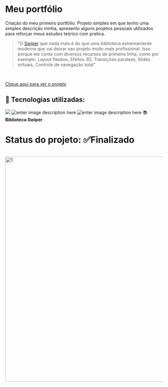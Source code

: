 # Meu portfólio

Criação do meu primeiro portfólio. Projeto simples em que tenho uma simples descrição minha, apresento alguns projetos pessoais utilizados para reforçar meus estudos teórico com pratica. 

> "O  [Swiper](https://swiperjs.com/)  que nada mais é do que uma biblioteca extremamente moderna que vai deixar seu projeto muito mais profissional.
> Isso porque ele conta com diversos recursos de primeira linha, como por exemplo: Layout flexbox, Efeitos 3D, Transições paralaxe, Slides virtuais, Controle de navegação total"
<br>

[Clique aqui para ver o projeto](https://mariameir.github.io/meuportfolio/)
## 🚀 Tecnologias utilizadas:


![](https://img.shields.io/badge/JavaScript-323330?style=for-the-badge&logo=javascript&logoColor=F7DF1E)
![enter image description here](https://img.shields.io/badge/HTML5-E34F26?style=for-the-badge&logo=html5&logoColor=white)
![enter image description here](https://img.shields.io/badge/CSS3-1572B6?style=for-the-badge&logo=css3&logoColor=white)
📚 **Biblioteca Swiper**
# Status do projeto: ✅Finalizado
<br>

<img width="720" alt="1" src="https://user-images.githubusercontent.com/52001215/221571536-8bb159bd-c706-4d3e-ac88-25bc494faae9.png">

